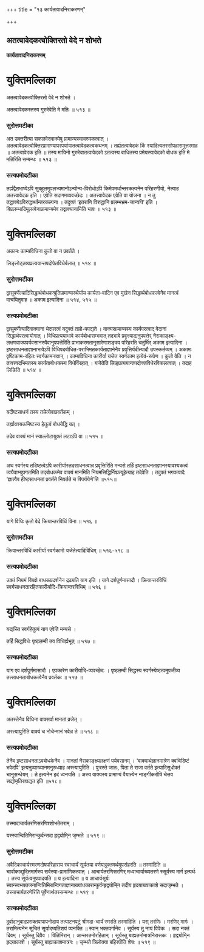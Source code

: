 +++
title = "१३ कार्यतावादनिराकरणम्"

+++


## अतत्वावेदकत्वोक्तिरतो वेदे न शोभते

**कार्यतावादनिराकरणम्**

# **युक्तिमल्लिका**

अतत्वावेदकत्वोक्तिरतो वेदे न शोभते ।

अतत्वावेदकस्तस्य गुरुरेवेति मे मतिः ॥ ५१३ ॥

### **सुरोत्तमटीका**

अत उक्तरीत्या सकलवेदवाक्येषु प्रामाण्यस्यावश्यकत्वात् । अतत्वावेदकत्वोक्तिरप्रामाण्यापरपर्यायातत्वावेदकत्वकथनम् । तर्ह्यतत्वावेदकं किं स्यादित्यतस्सोपहासमुत्तरमाह ॥ अतत्वावेदक इति ॥ तस्य मायिनो गुरुरेवातत्वावेदको ऽतत्वस्य बाधितस्य प्रमेयस्यावेदको बोधक इति मे मतिरिति सम्बन्धः ॥ ५१३ ॥

### **सत्यप्रमोदटीका**

तर्ह्यद्वैतभाष्येऽपि सुबहुलमुपलभ्यमानोऽन्योन्य-विरोधोऽपि किमेवमर्थान्तरकल्पनेन परिहरणीयो, नेत्याह अतत्त्वावेदक इति । एवेति सदागमव्यवच्छेदः । अतत्त्वावेदक एवेति वा योजना । न तु तद्धाक्येऽविरुद्धार्थान्तरकल्पना । तदुक्तं ‘इतराणि विरुद्धानि प्रलम्भभ्रम-जान्यपि’ इति । विप्रलम्भादिमूलत्वेनाप्रामाण्यमेव तद्वाक्यानामिति भावः ॥ ५१३ ॥

# **युक्तिमल्लिका**

अकामः काम्यविधिना कुतो वा न प्रवर्तते ।

लिङ्लोट्तव्यप्रत्ययान्तपदोपेतविधेर्बलात् ॥ ५१४ ॥

### **सुरोत्तमटीका**

द्वासुपर्णेत्यादिसिद्धार्थबोधकश्रुतिप्रामाण्यस्थैर्याय कार्यता-वादिन एव मुखेन सिद्धार्थबोधकत्वेनैव मानत्वं वाचयितुमाह ॥ अकाम इत्यादिना ॥ ५१४, ५१५ ॥

### **सत्यप्रमोदटीका**

द्वासुमर्णेत्यादिवाक्यानां भेदपरत्वं यदुक्तं तन्नो-पपद्यते । वाक्यसामान्यस्य कार्यपरत्वाद् वेदानां सिद्धार्थपरत्वायोगात् । विधिप्रत्ययाभावे कार्यबोधासम्भवात् तदभावे प्रवृत्त्याद्यनुपपत्तेर् नैराकाङ्क्ष्य-लक्षणवाक्यपर्यवसानस्यैवानुपपत्तेरिति प्राभाकरमतानुसारेणाशङ्क्य परिहरति चतुर्भिर् अकाम इत्यादिना । इष्टसाधनताज्ञानाभावेऽपि विधिपदबोधित-पराभिमतकार्यताज्ञानेनैव प्रवृत्तिर्यदीत्यादौ उपस्कर्तव्यम् । अकामः वृष्टिकाम-रहितः स्वर्गकामनावान् । काम्यविधिना कारीर्या यजेत स्वर्गकाम इत्येवं-रूपेण । कुतो वेति । न तावत्त्वदभिमतस्य कार्यताबोधकस्य विधेर्विरहात् । यजेतेति लिङ्प्रत्ययान्तपदोक्तविधेरविकलत्वात् । तदाह लिङिति ॥ ५१४ ॥

# **युक्तिमल्लिका**

यदीष्टसाधनं तस्य तन्नेत्येवाप्रवर्तकम् ।

तर्ह्यावश्यकमिष्टस्य हेतुत्वं बोधयेद्धि यत् ।

तदेव वाक्यं मानं स्याल्लोटायुक्तं लटाऽपि वा ॥ ५१५ ॥

### **सत्यप्रमोदटीका**

अथ स्वर्गस्य तदिष्टत्वेऽपि कारीर्यास्तदसाधनत्वान्न प्रवृत्तिरिति मन्यसे तर्हि इष्टसाधनताज्ञानस्यावश्यकत्वं त्वयैवाभ्युपगतमिति तद्बोधकमेव वाक्यं मानमिति नियमसिद्धिर्निष्प्रत्यूहेत्याह तदेवेति । तदुक्तं भगवत्पादैः ‘ज्ञात्वैव हीष्टसाधनतां प्रवर्तते निवर्तते च विपर्ययेणे’ति ॥५१५॥

# **युक्तिमल्लिका**

यागे विधिः कृतो वेदे क्रियान्तरविधिं विना ॥ ५१६ ॥

### **सुरोत्तमटीका**

क्रियान्तरविधिं कारीर्या स्वर्गकामो यजेतेत्यादिविधिम् ॥ ५१६-५१८ ॥

### **सत्यप्रमोदटीका**

उक्तं नियमं विपक्षे बाधकप्रदर्शनेन द्रढयति याग इति । यागे दर्शपूर्णमासादौ । क्रियान्तरविधिं स्वर्गसाधनतारहितकारीर्यादि-क्रियान्तरविधिम् ॥ ५१६ ॥

# **युक्तिमल्लिका**

यद्यस्ति स्वर्गहेतुत्वं याग एवेति मन्यसे ।

तर्हि सिद्धविधेः पृष्टलम्बी तव विधिर्ह्यभूत् ॥ ५१७ ॥

### **सत्यप्रमोदटीका**

याग एव दर्शपूर्णमासादौ । एवकारेण कारीर्यादि-व्यवच्छेदः । पृष्ठलम्बी सिद्धस्य स्वर्गस्येष्टत्वमुपजीव्य तत्साधनताबोधकत्वेनैव प्रवर्तकः ॥ ५१७ ॥

# **युक्तिमल्लिका**

अतस्तेनैव विधिना वाक्सर्वा मानतां व्रजेत् ।

अस्त्यायुरिति वाक्यं च नोचेन्मानं भवेन्न ते ॥ ५१८ ॥

### **सत्यप्रमोदटीका**

तेनैव इष्टसाधनताऽवबोधकेनैव । मानतां नैराकाङ्क्ष्यलक्षणं पर्यवसानम् । ‘वाक्यार्थज्ञानमात्रेण क्वचिदिष्टं भवेदपि’ इत्यनुव्याख्यानमनुरुध्याह अस्त्यायुरिति । पुत्रस्ते जातः, पिता ते राजा वर्तते इत्यादिसुधोक्तं चानुसन्धेयम् । ते इत्यनेन इदं ध्वनयति । अस्य वाक्यस्य प्रामाण्यं वैयात्येन नाङ्गीकरोषि चेत्तव सद्योमृतिरापद्यत इति ॥५१८॥

# **युक्तिमल्लिका**

तस्मादाचार्यतरणिसरणिश्शोभतेतराम् ।

यस्स्वान्वितिमिरान्कुर्वन्सदा हृद्व्योमि्न जृम्भते ॥ ५१९ ॥

### **सुरोत्तमटीका**

अवैदिकाचार्यस्मरणदोषपरिहाराय स्वाचार्यं सूर्यतया वर्णयन्नुक्तमर्थमुपसंहरति ॥ तस्मादिति ॥ चार्वाकाद्युदितमार्गस्य सर्वस्या-प्रामाणिकत्वात् । आचार्यतरणिसरणिर् मध्वाचार्याख्यतरणे स्सूर्यस्य मार्ग इत्यर्थः । तस्य सूर्यत्वमुपपादयति ॥ य इत्यादिना ॥ य आचार्यसूर्यः स्वान्स्वभक्तजनान्वितिमिरान्विगताज्ञानाख्यांधकारान्कुर्वन्हृद्व्योमि्न तदीय हृदयाख्याकाशे सदाजृम्भते । तस्याचार्यतरणेरिति पूर्वेणार्थतस्सम्बन्धः ॥ ५१९ ॥

### **सत्यप्रमोदटीका**

दुर्वादानुवादप्रसक्तपापापनोदाय तत्पाटनपटुं श्रीमदा-चार्यं स्मरति तस्मादिति । यस् तरणिः । मरणिर् मार्गः । तरामित्यनेन सूचितं सूर्यादप्यतिशयं व्यनक्ति ॥ स्वान् भक्तवर्गानेव । सूर्यस्य तु नायं विवेकः । सदा नक्तं दिवम् । सूर्यस्तु दिवैव । वितिमिरान् । आन्तरतमोरहितान् । सूर्यस्तु बाह्यतमोमात्रनिरासकः । हृद्व्योमि्न हृदयाकाशे । सूर्यस्तु बाह्याकाशमात्रगः । जृम्भते त्रिलोक्या बहिरपीति शेषः ॥ ५१९ ॥


